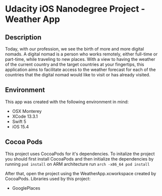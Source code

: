# Udacity iOS Nanodegree Project - Weather App


## Description
Today, with our profession, we see the birth of more and more digital nomads.
A digital nomad is a person who works remotely, either full-time or part-time, while traveling to new places.
With a view to having the weather of the current country and the target countries at your fingertips, this application aims to facilitate access to the weather forecast for each of the countries that the digital nomad would like to visit or has already visited.

## Environment
This app was created with the following environment in mind:
- OSX Monterey
- XCode 13.3.1
- Swift 5
- iOS 15.4

## Cocoa Pods
This project uses CocoaPods for it's dependencies. To initalize the project you should first install CocoaPods and then initialize the dependencies by running
```pod install```
on ARM architecture run
```arch -x86_64 pod install```

After that, open the project using the WeatherApp.xcworkspace created by CocoaPods.
Libraries used by this project:
- GooglePlaces
